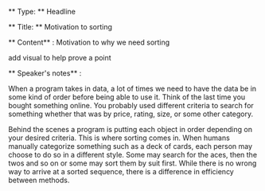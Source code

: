 ** Type: ** Headline

** Title: ** Motivation to sorting

** Content** : Motivation to why we need sorting

add visual to help prove a point 

** Speaker's notes** :

When a program takes in data, a lot of times we need to have the data be in some kind of order before being able to use it. Think of the last time you bought something online. You probably used different criteria to search for something whether that was by price, rating, size, or some other category. 

Behind the scenes a program is putting each object in order depending on your desired criteria. This is where sorting comes in. When humans manually categorize something such as a deck of cards, each person may choose to do so in a different style. Some may search for the aces, then the twos and so on or some may sort them by suit first. While there is no wrong way to arrive at a sorted sequence, there is a difference in efficiency between methods.


